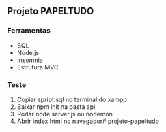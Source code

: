 ## Projeto PAPELTUDO

### Ferramentas

- SQL
- Node.js
- Insomnia
- Estrutura MVC 

### Teste

1. Copiar spript.sql no terminal do xampp
2. Baixar npm init na pasta api
3. Rodar node server.js ou nodemon
4. Abrir index.html no navegador# projeto-papeltudo
